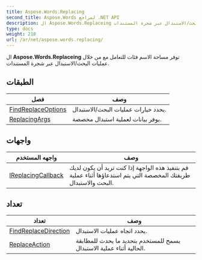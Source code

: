 ```yaml
---
title: Aspose.Words.Replacing
second_title: Aspose.Words لمراجع .NET API
description: ال Aspose.Words.Replaceing توفر مساحة الاسم فئات للتعامل مع من خلال عمليات البحث/الاستبدال عبر شجرة المستندات.
type: docs
weight: 210
url: /ar/net/aspose.words.replacing/
---
```

ال **Aspose.Words.Replaceing** توفر مساحة الاسم فئات للتعامل مع من خلال عمليات البحث/الاستبدال عبر شجرة المستندات.

## الطبقات

| فصل | وصف |
| --- | --- |
| [FindReplaceOptions](./findreplaceoptions/) | يحدد خيارات عمليات البحث/الاستبدال. |
| [ReplacingArgs](./replacingargs/) | يوفر بيانات لعملية استبدال مخصصة. |
## واجهات

| واجهه المستخدم | وصف |
| --- | --- |
| [IReplacingCallback](./ireplacingcallback/) | قم بتنفيذ هذه الواجهة إذا كنت تريد أن يكون لديك طريقتك المخصصة التي يتم استدعاؤها أثناء عملية البحث والاستبدال. |
## تعداد

| تعداد | وصف |
| --- | --- |
| [FindReplaceDirection](./findreplacedirection/) | يحدد اتجاه عمليات الاستبدال. |
| [ReplaceAction](./replaceaction/) | يسمح للمستخدم بتحديد ما يحدث للمطابقة الحالية أثناء عملية الاستبدال. |


